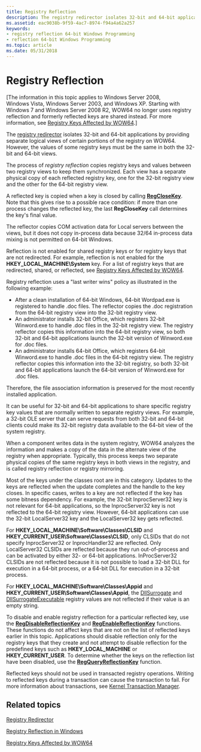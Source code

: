 ```yaml
---
title: Registry Reflection
description: The registry redirector isolates 32-bit and 64-bit applications by providing separate logical views of certain portions of the registry on WOW64. However, the values of some registry keys must be the same in both the 32-bit and 64-bit views.
ms.assetid: eac9038b-9f59-4ac7-8974-f94a4a62a257
keywords:
- registry reflection 64-bit Windows Programming
- reflection 64-bit Windows Programming
ms.topic: article
ms.date: 05/31/2018
---
```


# Registry Reflection

\[The information in this topic applies to Windows Server 2008, Windows Vista, Windows Server 2003, and Windows XP. Starting with Windows 7 and Windows Server 2008 R2, WOW64 no longer uses registry reflection and formerly reflected keys are shared instead. For more information, see [Registry Keys Affected by WOW64](shared-registry-keys.md).\]

The [registry redirector](registry-redirector.md) isolates 32-bit and 64-bit applications by providing separate logical views of certain portions of the registry on WOW64. However, the values of some registry keys must be the same in both the 32-bit and 64-bit views.

The process of *registry reflection* copies registry keys and values between two registry views to keep them synchronized. Each view has a separate physical copy of each reflected registry key, one for the 32-bit registry view and the other for the 64-bit registry view.

A reflected key is copied when a key is closed by calling [**RegCloseKey**](/windows/desktop/api/winreg/nf-winreg-regclosekey). Note that this gives rise to a possible race condition: if more than one process changes the reflected key, the last **RegCloseKey** call determines the key's final value.

The reflector copies COM activation data for Local servers between the views, but it does not copy in-process data because 32/64 in-process data mixing is not permitted on 64-bit Windows.

Reflection is not enabled for shared registry keys or for registry keys that are not redirected. For example, reflection is not enabled for the **HKEY\_LOCAL\_MACHINE\\System** key. For a list of registry keys that are redirected, shared, or reflected, see [Registry Keys Affected by WOW64](shared-registry-keys.md).

Registry reflection uses a "last writer wins" policy as illustrated in the following example:

-   After a clean installation of 64-bit Windows, 64-bit Wordpad.exe is registered to handle .doc files. The reflector copies the .doc registration from the 64-bit registry view into the 32-bit registry view.
-   An administrator installs 32-bit Office, which registers 32-bit Winword.exe to handle .doc files in the 32-bit registry view. The registry reflector copies this information into the 64-bit registry view, so both 32-bit and 64-bit applications launch the 32-bit version of Winword.exe for .doc files.
-   An administrator installs 64-bit Office, which registers 64-bit Winword.exe to handle .doc files in the 64-bit registry view. The registry reflector copies this information into the 32-bit registry, so both 32-bit and 64-bit applications launch the 64-bit version of Winword.exe for .doc files.

Therefore, the file association information is preserved for the most recently installed application.

It can be useful for 32-bit and 64-bit applications to share specific registry key values that are normally written to separate registry views. For example, a 32-bit OLE server that can serve requests from both 32-bit and 64-bit clients could make its 32-bit registry data available to the 64-bit view of the system registry.

When a component writes data in the system registry, WOW64 analyzes the information and makes a copy of the data in the alternate view of the registry when appropriate. Typically, this process keeps two separate physical copies of the same registry keys in both views in the registry, and is called registry reflection or registry mirroring.

Most of the keys under the classes root are in this category. Updates to the keys are reflected when the update completes and the handle to the key closes. In specific cases, writes to a key are not reflected if the key has some bitness dependency. For example, the 32-bit InprocServer32 key is not relevant for 64-bit applications, so the InprocServer32 key is not reflected to the 64-bit registry view. However, 64-bit applications can use the 32-bit LocalServer32 key and the LocalServer32 key gets reflected.

For **HKEY\_LOCAL\_MACHINE\\Software\\Classes\\CLSID** and **HKEY\_CURRENT\_USER\\Software\\Classes\\CLSID**, only CLSIDs that do not specify InprocServer32 or InprocHandler32 are reflected. Only LocalServer32 CLSIDs are reflected because they run out-of-process and can be activated by either 32- or 64-bit applications. InProcServer32 CLSIDs are not reflected because it is not possible to load a 32-bit DLL for execution in a 64-bit process, or a 64-bit DLL for execution in a 32-bit process.

For **HKEY\_LOCAL\_MACHINE\\Software\\Classes\\Appid** and **HKEY\_CURRENT\_USER\\Software\\Classes\\Appid**, the [DllSurrogate](../com/dllsurrogate.md) and [DllSurrogateExecutable]( ../com/dllsurrogateexecutable.md) registry values are not reflected if their value is an empty string.

To disable and enable registry reflection for a particular reflected key, use the [**RegDisableReflectionKey**](/windows/desktop/api/winreg/nf-winreg-regdisablereflectionkey) and [**RegEnableReflectionKey**](/windows/desktop/api/winreg/nf-winreg-regenablereflectionkey) functions. These functions do not affect keys that are not on the list of reflected keys earlier in this topic. Applications should disable reflection only for the registry keys that they create and not attempt to disable reflection for the predefined keys such as **HKEY\_LOCAL\_MACHINE** or **HKEY\_CURRENT\_USER**. To determine whether the keys on the reflection list have been disabled, use the [**RegQueryReflectionKey**](/windows/desktop/api/winreg/nf-winreg-regqueryreflectionkey) function.

Reflected keys should not be used in transacted registry operations. Writing to reflected keys during a transaction can cause the transaction to fail. For more information about transactions, see [Kernel Transaction Manager](/windows/desktop/Ktm/kernel-transaction-manager-portal).

## Related topics

<dl> <dt>

[Registry Redirector](registry-redirector.md)
</dt> <dt>

[Registry Reflection in Windows](/windows-hardware/drivers/display/microsoft-windows-vista-display-driver-64-bit-issues)
</dt> <dt>

[Registry Keys Affected by WOW64](shared-registry-keys.md)
</dt> </dl>

 

 